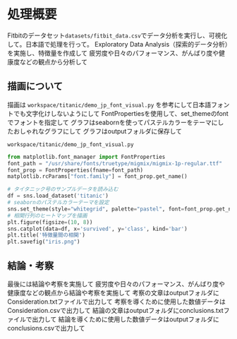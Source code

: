 
# 処理概要

Fitbitのデータセット`datasets/fitbit_data.csv`でデータ分析を実行し、可視化して。日本語で処理を行って。
Exploratory Data Analysis（探索的データ分析）を実施し、特徴量を作成して
疲労度や日々のパフォーマンス、がんばり度や健康度などの観点から分析して

## 描画について

描画は `workspace/titanic/demo_jp_font_visual.py` を参考にして日本語フォントでも文字化けしないようにして
FontPropertiesを使用して、set_themeのfontでフォントを指定して
グラフはseabornを使ってパステルカラーをテーマにしたおしゃれなグラフにして
グラフはoutputフォルダに保存して


`workspace/titanic/demo_jp_font_visual.py`

```python
from matplotlib.font_manager import FontProperties
font_path = "/usr/share/fonts/truetype/migmix/migmix-1p-regular.ttf"
font_prop = FontProperties(fname=font_path)
matplotlib.rcParams["font.family"] = font_prop.get_name()

# タイタニック号のサンプルデータを読み込む
df = sns.load_dataset('titanic')
# seabornのパステルカラーテーマを設定
sns.set_theme(style="whitegrid", palette="pastel", font=font_prop.get_name())
# 相関行列のヒートマップを描画
plt.figure(figsize=(10, 8))
sns.catplot(data=df, x='survived', y='class', kind='bar')
plt.title('特徴量間の相関')
plt.savefig("iris.png")
```


## 結論・考察

最後には結論や考察を実施して
疲労度や日々のパフォーマンス、がんばり度や健康度などの観点から結論や考察を実施して
考察の文章はoutputフォルダにConsideration.txtファイルで出力して
考察を導くために使用した数値データはConsideration.csvで出力して
結論の文章はoutputフォルダにconclusions.txtファイルで出力して
結論を導くために使用した数値データはoutputフォルダにconclusions.csvで出力して


